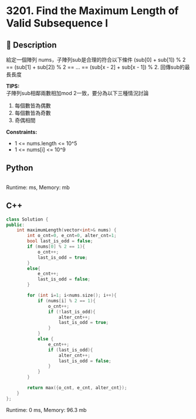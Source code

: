 # 3201. Find the Maximum Length of Valid Subsequence I

## :beginner: Description

給定一個陣列 nums，子陣列sub是合理的符合以下條件
(sub[0] + sub[1]) % 2 == (sub[1] + sub[2]) % 2 == ... == (sub[x - 2] + sub[x - 1]) % 2.
回傳sub的最長長度



**TIPS:**  
子陣列sub相鄰兩數相加mod 2一致，要分為以下三種情況討論
1. 每個數皆為偶數
2. 每個數皆為奇數
3. 奇偶相間

**Constraints:**

* 1 <= nums.length <= 10^5
* 1 <= nums[i] <= 10^9

## Python 

```python

```
Runtime: ms, Memory: mb

## C++

```c++
class Solution {
public:
    int maximumLength(vector<int>& nums) {
        int o_cnt=0, e_cnt=0, alter_cnt=1;
        bool last_is_odd = false;
        if (nums[0] % 2 == 1){
            o_cnt++;
            last_is_odd = true;
        }
        else{
            e_cnt++;
            last_is_odd = false;
        }

        for (int i=1; i<nums.size(); i++){
            if (nums[i] % 2 == 1){
                o_cnt++;
                if (!last_is_odd){
                    alter_cnt++;
                    last_is_odd = true;
                }
            }
            else {
                e_cnt++;
                if (last_is_odd){
                    alter_cnt++;
                    last_is_odd = false;
                }
            }
        }

        return max({o_cnt, e_cnt, alter_cnt});
    }
};
```
Runtime: 0 ms, Memory: 96.3 mb
